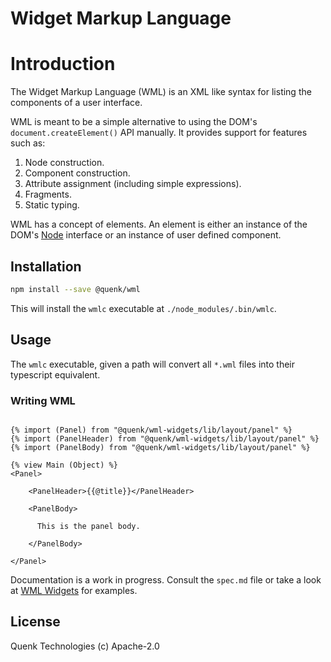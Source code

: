 Widget Markup Language
=====================

# Introduction

The Widget Markup Language (WML) is an XML like syntax for listing the 
components of a user interface.

WML is meant to be a simple alternative to using the DOM's  
`document.createElement()` API manually. It provides support for features such
as:
1. Node construction.
2. Component construction.
3. Attribute assignment (including simple expressions).
4. Fragments.
5. Static typing.

WML has a concept of elements. An element is either an instance of the DOM's
[Node](https://developer.mozilla.org/en-US/docs/Web/API/Node) interface or an
instance of user defined component.

## Installation

```sh
npm install --save @quenk/wml
```

This will install the `wmlc` executable at `./node_modules/.bin/wmlc`.

## Usage

The `wmlc` executable, given a path will convert all `*.wml` files into
their typescript equivalent.

### Writing WML

```wml

{% import (Panel) from "@quenk/wml-widgets/lib/layout/panel" %}
{% import (PanelHeader) from "@quenk/wml-widgets/lib/layout/panel" %}
{% import (PanelBody) from "@quenk/wml-widgets/lib/layout/panel" %}

{% view Main (Object) %}
<Panel>

    <PanelHeader>{{@title}}</PanelHeader>

    <PanelBody>

      This is the panel body.

    </PanelBody>

</Panel>

```

Documentation is a work in progress. Consult the `spec.md` file or take
a look at [WML Widgets](https://developer.mozilla.org/en-US/docs/Web/API/Node)
for examples.

## License

Quenk Technologies (c) Apache-2.0
